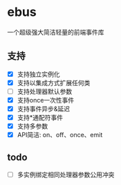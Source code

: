 # ebus
一个超级强大简洁轻量的前端事件库

## 支持
- [x] 支持独立实例化
- [x] 支持以集成方式扩展任何类
- [ ] 支持处理器默认参数
- [x] 支持once一次性事件
- [x] 支持事件异步&延迟
- [x] 支持\*通配符事件
- [x] 支持多参数
- [x] API简洁: on、off、once、emit

## todo

- [ ] 多实例绑定相同处理器参数公用冲突
